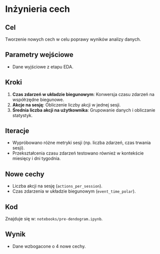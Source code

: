 # Inżynieria cech

## Cel

Tworzenie nowych cech w celu poprawy wyników analizy danych.

## Parametry wejściowe

- Dane wyjściowe z etapu EDA.

## Kroki

1. **Czas zdarzeń w układzie biegunowym**: Konwersja czasu zdarzeń na współrzędne biegunowe.
2. **Akcje na sesję**: Obliczenie liczby akcji w jednej sesji.
3. **Średnia liczba akcji na użytkownika**: Grupowanie danych i obliczanie statystyk.

## Iteracje

- Wypróbowano różne metryki sesji (np. liczba zdarzeń, czas trwania sesji).
- Przekształcenia czasu zdarzeń testowano również w kontekście miesięcy i dni tygodnia.


## Nowe cechy

- Liczba akcji na sesję (`actions_per_session`).
- Czas zdarzenia w układzie biegunowym (`event_time_polar`).

## Kod

Znajduje się w: `notebooks/pre-dendogram.ipynb`.

## Wynik

- Dane wzbogacone o 4 nowe cechy.
